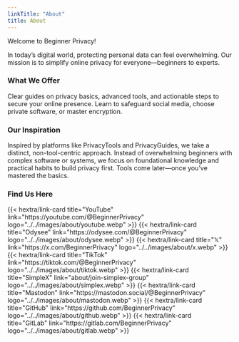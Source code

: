 ```yaml
---
linkTitle: "About"
title: About
---
```

Welcome to Beginner Privacy! 

In today’s digital world, protecting personal data can feel overwhelming. Our mission is to simplify online privacy for everyone—beginners to experts.

### What We Offer
Clear guides on privacy basics, advanced tools, and actionable steps to secure your online presence. Learn to safeguard social media, choose private software, or master encryption.

### Our Inspiration
Inspired by platforms like PrivacyTools and PrivacyGuides, we take a distinct, non-tool-centric approach. Instead of overwhelming beginners with complex software or systems, we focus on foundational knowledge and practical habits to build privacy first. Tools come later—once you’ve mastered the basics.

### Find Us Here
<div class="recommendations">
  <div class="grid">
    {{< hextra/link-card title="YouTube" link="https://youtube.com/@BeginnerPrivacy" logo="../../images/about/youtube.webp" >}}
    {{< hextra/link-card title="Odysee" link="https://odysee.com/@BeginnerPrivacy" logo="../../images/about/odysee.webp" >}}
    {{< hextra/link-card title="𝕏" link="https://x.com/BeginnerPrivacy" logo="../../images/about/x.webp" >}}
    {{< hextra/link-card title="TikTok" link="https://tiktok.com/@BeginnerPrivacy" logo="../../images/about/tiktok.webp" >}}
    {{< hextra/link-card title="SimpleX" link="about/join-simplex-group" logo="../../images/about/simplex.webp" >}}
    {{< hextra/link-card title="Mastodon" link="https://mastodon.social/@BeginnerPrivacy" logo="../../images/about/mastodon.webp" >}}
    {{< hextra/link-card title="GitHub" link="https://github.com/BeginnerPrivacy" logo="../../images/about/github.webp" >}}
    {{< hextra/link-card title="GitLab" link="https://gitlab.com/BeginnerPrivacy" logo="../../images/about/gitlab.webp" >}}
  </div>
</div>